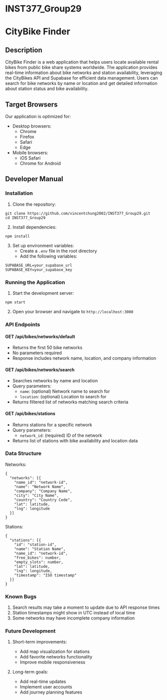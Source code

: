 # INST377_Group29

# CityBike Finder

## Description
CityBike Finder is a web application that helps users locate available rental bikes from public bike share systems worldwide. The application provides real-time information about bike networks and station availability, leveraging the CityBikes API and Supabase for efficient data management. Users can search for bike networks by name or location and get detailed information about station status and bike availability.

## Target Browsers
Our application is optimized for:
* Desktop browsers:
   * Chrome 
   * Firefox 
   * Safari 
   * Edge 
* Mobile browsers:
   * iOS Safari
   * Chrome for Android

## Developer Manual

### Installation
1. Clone the repository:
```
git clone https://github.com/vincentchung2002/INST377_Group29.git
cd INST377_Group29
```

2. Install dependencies:
```
npm install
```

3. Set up environment variables:
   * Create a `.env` file in the root directory
   * Add the following variables:
```
SUPABASE_URL=your_supabase_url
SUPABASE_KEY=your_supabase_key
```

### Running the Application
1. Start the development server:
```
npm start
```

2. Open your browser and navigate to `http://localhost:3000`

### API Endpoints

#### GET /api/bikes/networks/default
- Returns the first 50 bike networks
- No parameters required
- Response includes network name, location, and company information

#### GET /api/bikes/networks/search
- Searches networks by name and location
- Query parameters:
  - `name`: (optional) Network name to search for
  - `location`: (optional) Location to search for
- Returns filtered list of networks matching search criteria

#### GET /api/bikes/stations
- Returns stations for a specific network
- Query parameters:
  - `network_id`: (required) ID of the network
- Returns list of stations with bike availability and location data

### Data Structure
Networks:
```
{
  "networks": [{
    "name_id": "network-id",
    "name": "Network Name",
    "company": "Company Name",
    "city": "City Name",
    "country": "Country Code",
    "lat": latitude,
    "lng": longitude
  }]
}
```

Stations:
```
{
  "stations": [{
    "id": "station-id",
    "name": "Station Name",
    "name_id": "network-id",
    "free_bikes": number,
    "empty_slots": number,
    "lat": latitude,
    "lng": longitude,
    "timestamp": "ISO timestamp"
  }]
}
```

### Known Bugs
1. Search results may take a moment to update due to API response times
2. Station timestamps might show in UTC instead of local time
3. Some networks may have incomplete company information

### Future Development
1. Short-term improvements:
   - Add map visualization for stations
   - Add favorite networks functionality
   - Improve mobile responsiveness

2. Long-term goals:
   - Add real-time updates
   - Implement user accounts
   - Add journey planning features
